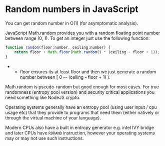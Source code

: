 # Random numbers in JavaScript

You can get random number in O(1) (for asymptomatic analysis).

JavaScript Math.random provides you with a random floating point number between range [0, 1). To get an integer just use the following function:


```js
function random(floor:number, ceiling:number) {
    return floor + Math.floor(Math.random() * (ceiling - floor + 1));
}
```

* + floor ensures its at least floor and then we just generate a random number between [ 0 -- (ceiling - floor + 1) ).

Math.random is pseudo-random but good enough for most cases. For true randomness (entropy pool version) and security critical applications you need something like NodeJS crypto.

Operating systems generally have an entropy pool (using user input / cpu usage etc) that they provide to programs that need them (either natively or through the virtual machine of your language).

Modern CPUs also have a built in entropy generator e.g. intel IVY bridge and later CPUs have `RDRAND` instruction, however your operating systems may or may not use such instructions.

